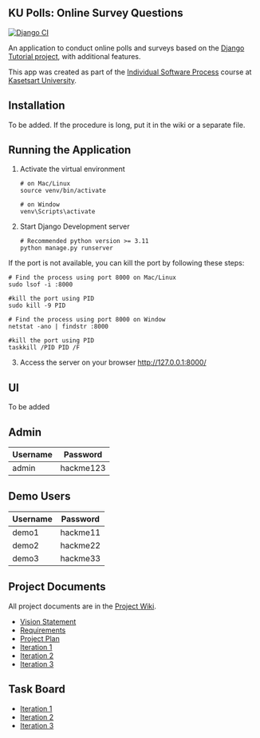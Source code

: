 ## KU Polls: Online Survey Questions 

[![Django CI](../../actions/workflows/django.yml/badge.svg)](../../actions/workflows/django.yml)

An application to conduct online polls and surveys based
on the [Django Tutorial project](https://docs.djangoproject.com/en/5.1/intro/tutorial01/), with
additional features.

This app was created as part of the [Individual Software Process](
https://cpske.github.io/ISP) course at [Kasetsart University](https://www.ku.ac.th).

## Installation

To be added. If the procedure is long, put it in the wiki or a separate file.

## Running the Application

1. Activate the virtual environment
    ```
    # on Mac/Linux
    source venv/bin/activate
    
    # on Window
    venv\Scripts\activate 
    ```
2. Start Django Development server
    ```
   # Recommended python version >= 3.11
    python manage.py runserver
    ```
If the port is not available, you can kill the port by following these steps:
   ```
   # Find the process using port 8000 on Mac/Linux
   sudo lsof -i :8000
   
   #kill the port using PID
   sudo kill -9 PID
   ```
   ```
   # Find the process using port 8000 on Window
   netstat -ano | findstr :8000
   
   #kill the port using PID
   taskkill /PID PID /F
   ```
3. Access the server on your browser http://127.0.0.1:8000/

## UI 
To be added

## Admin
| Username | Password  |
|----------|-----------|
| admin    | hackme123 |

## Demo Users
| Username | Password |
|----------|----------|
| demo1    | hackme11 |
| demo2    | hackme22 |
| demo3    | hackme33 |

## Project Documents

All project documents are in the [Project Wiki](../../wiki/Home).

- [Vision Statement](../../wiki/Vision%20Statement)
- [Requirements](../../wiki/Requirements)
- [Project Plan](../../wiki/Project%20Plan)
- [Iteration 1](../../wiki/Iteration-1-Plan)
- [Iteration 2](../../wiki/Iteration-2-Plan)
- [Iteration 3](../../wiki/Iteration-3-Plan)

## Task Board 
- [Iteration 1](https://github.com/users/yxzuz/projects/1/views/1)
- [Iteration 2](https://github.com/users/yxzuz/projects/1/views/3)
- [Iteration 3](https://github.com/users/yxzuz/projects/1/views/12)

